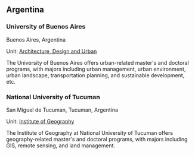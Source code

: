 ## Argentina

### University of Buenos Aires

Buenos Aires, Argentina

Unit: [Architecture, Design and Urban](https://www.uba.ar/posgrados/oferta_tipo.php?t=2&id=1)

The University of Buenos Aires offers urban-related master's and doctoral programs, with majors including urban management, urban environment, urban landscape, transportation planning, and sustainable development, etc.


### National University of Tucuman

San Miguel de Tucuman, Tucuman, Argentina

Unit: [Institute of Geography](http://www.filo.unt.edu.ar/ieg/)

The Institute of Geography at National University of Tucuman offers geography-related master's and doctoral programs, with majors including GIS, remote sensing, and land management.
